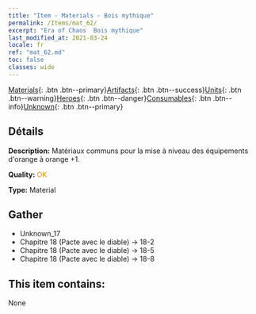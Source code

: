```yaml
---
title: "Item - Materials - Bois mythique"
permalink: /Items/mat_62/
excerpt: "Era of Chaos  Bois mythique"
last_modified_at: 2021-03-24
locale: fr
ref: "mat_62.md"
toc: false
classes: wide
---
```

 [Materials](/fr/Items/){: .btn .btn--primary}[Artifacts](/fr/Items/Artifacts/){: .btn .btn--success}[Units](/fr/Items/Units/){: .btn .btn--warning}[Heroes](/fr/Items/Heroes/){: .btn .btn--danger}[Consumables](/fr/Items/Consumables/){: .btn .btn--info}[Unknown](/fr/Items/Unknown/){: .btn .btn--primary}

## Détails
 **Description:** Matériaux communs pour la mise à niveau des équipements d'orange à orange +1.

 **Quality:** <span style="color: #FF8C00">OK</span>

 **Type:** Material

## Gather

*    Unknown_17 
*    Chapitre 18 (Pacte avec le diable) -> 18-2 
*    Chapitre 18 (Pacte avec le diable) -> 18-5 
*    Chapitre 18 (Pacte avec le diable) -> 18-8 

## This item contains:

  None

